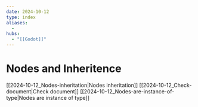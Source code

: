 ```yaml
---
date: 2024-10-12
type: index
aliases:
  -
hubs:
  - "[[Godot]]"
---
```


# Nodes and Inheritence

[[2024-10-12_Nodes-inheritation|Nodes inheritation]]
[[2024-10-12_Check-document|Check document]]
[[2024-10-12_Nodes-are-instance-of-type|Nodes are instance of type]]

